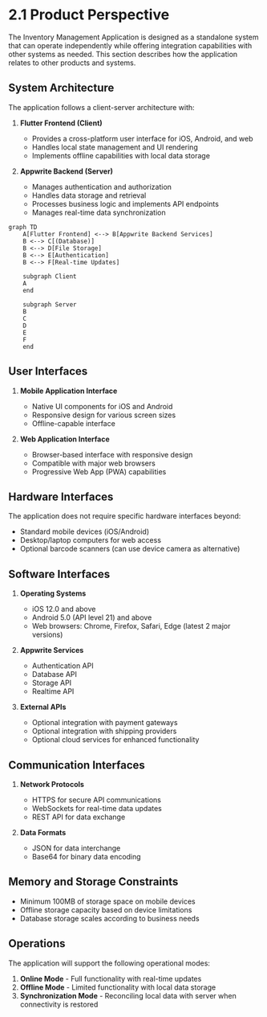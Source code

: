 # 2.1 Product Perspective

The Inventory Management Application is designed as a standalone system that can operate independently while offering integration capabilities with other systems as needed. This section describes how the application relates to other products and systems.

## System Architecture

The application follows a client-server architecture with:

1. **Flutter Frontend (Client)**

   - Provides a cross-platform user interface for iOS, Android, and web
   - Handles local state management and UI rendering
   - Implements offline capabilities with local data storage

2. **Appwrite Backend (Server)**
   - Manages authentication and authorization
   - Handles data storage and retrieval
   - Processes business logic and implements API endpoints
   - Manages real-time data synchronization

```mermaid
graph TD
    A[Flutter Frontend] <--> B[Appwrite Backend Services]
    B <--> C[(Database)]
    B <--> D[File Storage]
    B <--> E[Authentication]
    B <--> F[Real-time Updates]

    subgraph Client
    A
    end

    subgraph Server
    B
    C
    D
    E
    F
    end
```

## User Interfaces

1. **Mobile Application Interface**

   - Native UI components for iOS and Android
   - Responsive design for various screen sizes
   - Offline-capable interface

2. **Web Application Interface**
   - Browser-based interface with responsive design
   - Compatible with major web browsers
   - Progressive Web App (PWA) capabilities

## Hardware Interfaces

The application does not require specific hardware interfaces beyond:

- Standard mobile devices (iOS/Android)
- Desktop/laptop computers for web access
- Optional barcode scanners (can use device camera as alternative)

## Software Interfaces

1. **Operating Systems**

   - iOS 12.0 and above
   - Android 5.0 (API level 21) and above
   - Web browsers: Chrome, Firefox, Safari, Edge (latest 2 major versions)

2. **Appwrite Services**

   - Authentication API
   - Database API
   - Storage API
   - Realtime API

3. **External APIs**
   - Optional integration with payment gateways
   - Optional integration with shipping providers
   - Optional cloud services for enhanced functionality

## Communication Interfaces

1. **Network Protocols**

   - HTTPS for secure API communications
   - WebSockets for real-time data updates
   - REST API for data exchange

2. **Data Formats**
   - JSON for data interchange
   - Base64 for binary data encoding

## Memory and Storage Constraints

- Minimum 100MB of storage space on mobile devices
- Offline storage capacity based on device limitations
- Database storage scales according to business needs

## Operations

The application will support the following operational modes:

1. **Online Mode** - Full functionality with real-time updates
2. **Offline Mode** - Limited functionality with local data storage
3. **Synchronization Mode** - Reconciling local data with server when connectivity is restored
